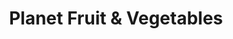 ---
title: "Planet Fruit & Vegetables"
url: /frankston/planet-fruit-and-vegetables/
shop: greengrocer
---